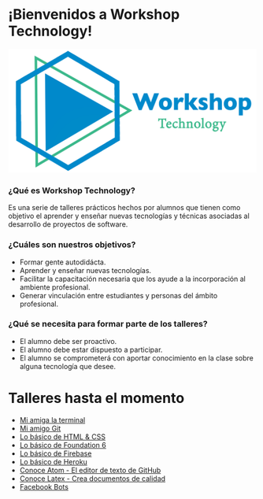 # ¡Bienvenidos a Workshop Technology!
![Logo WT](./Imagenes/logo.png)

### ¿Qué es Workshop Technology?
Es una serie de talleres prácticos hechos por alumnos que tienen como objetivo el aprender y enseñar nuevas tecnologías y técnicas asociadas al desarrollo de proyectos de software.   


### ¿Cuáles son nuestros objetivos?
* Formar gente autodidácta.
* Aprender y enseñar nuevas tecnologías.
* Facilitar la capacitación necesaria que los ayude a la incorporación al ambiente profesional.
* Generar vinculación entre estudiantes y personas del ámbito profesional.   


### ¿Qué se necesita para formar parte de los talleres?
* El alumno debe ser proactivo.
* El alumno debe estar dispuesto a participar.
* El alumno se comprometerá con aportar conocimiento en la clase sobre alguna tecnología que desee.

# Talleres hasta el momento
* [Mi amiga la terminal](/Talleres/Mi_amiga_terminal/Page1.md)
* [Mi amigo Git](/Talleres/Git/Page1.md)
* [Lo básico de HTML & CSS](/Talleres/html-css/Inicio.md)
* [Lo básico de Foundation 6](/Talleres/foundation/page1.md)
* [Lo básico de Firebase](/Talleres/firebase/index.md)
* [Lo básico de Heroku](/Talleres/heroku/INDEX.md)
* [Conoce Atom - El editor de texto de GitHub](/Talleres/Taller-Atom/README.md)
* [Conoce Latex - Crea documentos de calidad](/Talleres/IntroduccionLatex/index.md)
* [Facebook Bots](/Talleres/facebook-bots/README.md)
